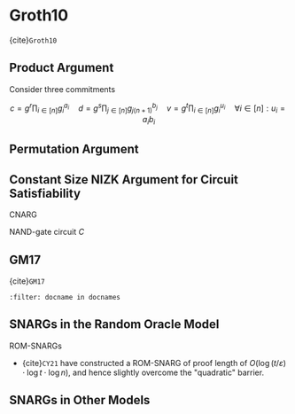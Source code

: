 # Groth10

{cite}`Groth10`

## Product Argument
Consider three commitments

$$
c=g^{r} \prod_{i \in[n]} g_{i}^{a_{i}} \quad d=g^{s} \prod_{j \in[n]} g_{j(n+1)}^{b_{j}} \quad v=g^{t} \prod_{i \in[n]} g_{i}^{u_{i}} \quad \forall i \in[n]: u_{i}=a_{i} b_{i}
$$

## Permutation Argument

## Constant Size NIZK Argument for Circuit Satisfiability
CNARG

NAND-gate circuit $C$

## GM17
{cite}`GM17`


```{bibliography}
:filter: docname in docnames
```


## SNARGs in the Random Oracle Model 
ROM-SNARGs

- {cite}`CY21` have constructed a ROM-SNARG of proof length of $O(\log (t / \varepsilon) \cdot \log t \cdot \log n)$, and hence slightly overcome the "quadratic" barrier.

## SNARGs in Other Models